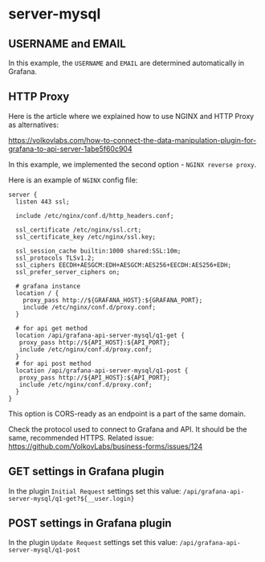 # server-mysql

## USERNAME and EMAIL

In this example, the `USERNAME` and `EMAIL` are determined automatically in Grafana.

## HTTP Proxy

Here is the article where we explained how to use NGINX and HTTP Proxy as alternatives:

<https://volkovlabs.com/how-to-connect-the-data-manipulation-plugin-for-grafana-to-api-server-1abe5f60c904>

In this example, we implemented the second option - `NGINX reverse proxy`.

Here is an example of `NGINX` config file:

```nginx
server {
  listen 443 ssl;

  include /etc/nginx/conf.d/http_headers.conf;

  ssl_certificate /etc/nginx/ssl.crt;
  ssl_certificate_key /etc/nginx/ssl.key;

  ssl_session_cache builtin:1000 shared:SSL:10m;
  ssl_protocols TLSv1.2;
  ssl_ciphers EECDH+AESGCM:EDH+AESGCM:AES256+EECDH:AES256+EDH;
  ssl_prefer_server_ciphers on;

  # grafana instance
  location / {
    proxy_pass http://${GRAFANA_HOST}:${GRAFANA_PORT};
    include /etc/nginx/conf.d/proxy.conf;
  }

  # for api get method
  location /api/grafana-api-server-mysql/q1-get {
   proxy_pass http://${API_HOST}:${API_PORT};
   include /etc/nginx/conf.d/proxy.conf;
  }
  # for api post method
  location /api/grafana-api-server-mysql/q1-post {
   proxy_pass http://${API_HOST}:${API_PORT};
   include /etc/nginx/conf.d/proxy.conf;
  }
}
```

This option is CORS-ready as an endpoint is a part of the same domain.

Check the protocol used to connect to Grafana and API. It should be the same, recommended HTTPS. Related issue: <https://github.com/VolkovLabs/business-forms/issues/124>

## GET settings in Grafana plugin

In the plugin `Initial Request` settings set this value: `/api/grafana-api-server-mysql/q1-get?${__user.login}`

## POST settings in Grafana plugin

In the plugin `Update Request` settings set this value: `/api/grafana-api-server-mysql/q1-post`

